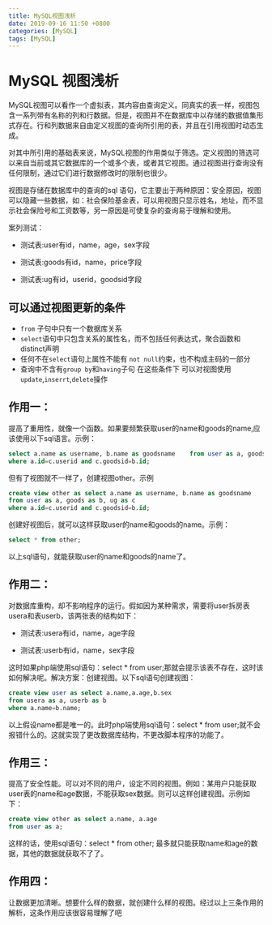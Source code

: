 ```yaml
---
title: MySQL视图浅析
date: 2019-09-16 11:50 +0800
categories: [MySQL]
tags: [MySQL]
---
```


# MySQL 视图浅析


MySQL视图可以看作一个虚拟表，其内容由查询定义。同真实的表一样，视图包含一系列带有名称的列和行数据。但是，视图并不在数据库中以存储的数据值集形式存在。行和列数据来自由定义视图的查询所引用的表，并且在引用视图时动态生成。

对其中所引用的基础表来说，MySQL视图的作用类似于筛选。定义视图的筛选可以来自当前或其它数据库的一个或多个表，或者其它视图。通过视图进行查询没有任何限制，通过它们进行数据修改时的限制也很少。

视图是存储在数据库中的查询的sql 语句，它主要出于两种原因：安全原因，视图可以隐藏一些数据，如：社会保险基金表，可以用视图只显示姓名，地址，而不显示社会保险号和工资数等，另一原因是可使复杂的查询易于理解和使用。

案列测试：

- 测试表:user有id，name，age，sex字段

- 测试表:goods有id，name，price字段

- 测试表:ug有id，userid，goodsid字段

## 可以通过视图更新的条件

- `from` 子句中只有一个数据库关系
- `select`语句中只包含关系的属性名，而不包括任何表达式，聚合函数和distinct声明
- 任何不在`select`语句上属性不能有 `not null`约束，也不构成主码的一部分
- 查询中不含有`group by`和`having`子句
在这些条件下 可以对视图使用`update`,`inserrt`,`delete`操作


## 作用一：

提高了重用性，就像一个函数。如果要频繁获取user的name和goods的name,应该使用以下sql语言。示例：
```sql
select a.name as username, b.name as goodsname    from user as a, goods as b, ug as c 
where a.id=c.userid and c.goodsid=b.id;
```


但有了视图就不一样了，创建视图other。示例
```sql
create view other as select a.name as username, b.name as goodsname 
from user as a, goods as b, ug as c 
where a.id=c.userid and c.goodsid=b.id;
```


创建好视图后，就可以这样获取user的name和goods的name。示例：

```sql
select * from other;
```

以上sql语句，就能获取user的name和goods的name了。

## 作用二：

对数据库重构，却不影响程序的运行。假如因为某种需求，需要将user拆房表usera和表userb，该两张表的结构如下：

- 测试表:usera有id，name，age字段

- 测试表:userb有id，name，sex字段

这时如果php端使用sql语句：select * from user;那就会提示该表不存在，这时该如何解决呢。解决方案：创建视图。以下sql语句创建视图：
```sql
create view user as select a.name,a.age,b.sex
from usera as a, userb as b 
where a.name=b.name;
```

以上假设name都是唯一的。此时php端使用sql语句：select * from user;就不会报错什么的。这就实现了更改数据库结构，不更改脚本程序的功能了。


## 作用三：

提高了安全性能。可以对不同的用户，设定不同的视图。例如：某用户只能获取user表的name和age数据，不能获取sex数据。则可以这样创建视图。示例如下：

```sql
create view other as select a.name, a.age 
from user as a;
```
这样的话，使用sql语句：select * from other; 最多就只能获取name和age的数据，其他的数据就获取不了了。

## 作用四：

让数据更加清晰。想要什么样的数据，就创建什么样的视图。经过以上三条作用的解析，这条作用应该很容易理解了吧